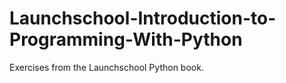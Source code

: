# Launchschool-Introduction-to-Programming-With-Python
Exercises from the Launchschool Python book.
